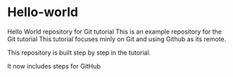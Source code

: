 # Hello-world
Hello World repository for Git tutorial
This is an example repository for the Git tutorial
This tutorial focuses minly on Git and using Github as its remote.

This repository is built step by step in the tutorial.

It now includes steps for GitHub
